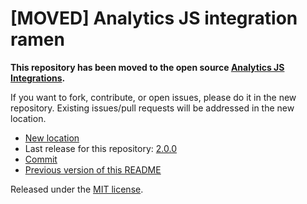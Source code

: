 
# [MOVED] Analytics JS integration ramen

**This repository has been moved to the open source [Analytics JS Integrations](https://github.com/segmentio/analytics.js-integrations).**

If you want to fork, contribute, or open issues, please do it in the new repository. Existing issues/pull requests will be addressed in the new location.

* [New location](https://github.com/segmentio/analytics.js-integrations/tree/master/integrations/ramen)
* Last release for this repository: [2.0.0](https://github.com/segment-integrations/analytics.js-integration-ramen/releases/tag/2.0.0)
* [Commit](https://github.com/segmentio/analytics.js-integrations/commit/abc7ef1faacad746ce668b694f1efbc208579c2a)
* [Previous version of this README](README-OLD.md)

Released under the [MIT license](LICENSE).
